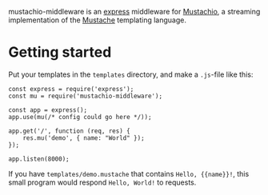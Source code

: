 mustachio-middleware is an [express][express] middleware for
[Mustachio][mustachio], a streaming implementation of the
[Mustache][mustache] templating language.

[express]: http://expressjs.com/
[mustachio]: https://www.npmjs.com/package/mustachio
[mustache]: https://mustache.github.io/mustache.5.html

Getting started
===============

Put your templates in the `templates` directory, and make a `.js`-file like
this:

	const express = require('express');
	const mu = require('mustachio-middleware');

	const app = express();
	app.use(mu(/* config could go here */));

	app.get('/', function (req, res) {
		res.mu('demo', { name: "World" });
	});

	app.listen(8000);

If you have `templates/demo.mustache` that contains `Hello, {{name}}!`, this
small program would respond `Hello, World!` to requests.
